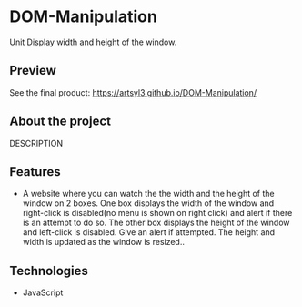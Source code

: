 # DOM-Manipulation

Unit Display width and height of the window.

## Preview

See the final product: https://artsyl3.github.io/DOM-Manipulation/

## About the project

DESCRIPTION

## Features

- A website where you can watch the the width and the height of the window on 2 boxes. One box displays the width of the window and right-click is disabled(no menu
is shown on right click) and alert if there is an attempt to do so. The other box displays the height of the
window and left-click is disabled. Give an alert if attempted. The height and width is updated as the
window is resized..


## Technologies
- JavaScript

